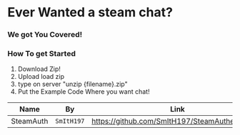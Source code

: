 # Ever Wanted a steam chat?

### We got You Covered!

### How To get Started

1. Download Zip!
2. Upload load zip
3. type on server "unzip {filename}.zip"
4. Put the Example Code Where you want chat!

Name | By | Link
--- | --- | ---
SteamAuth | `SmItH197` | https://github.com/SmItH197/SteamAuthentication



[logo]: http://csgoturbo.com/template/turbodesign/img/icons/loader2.gif "CSGO"
